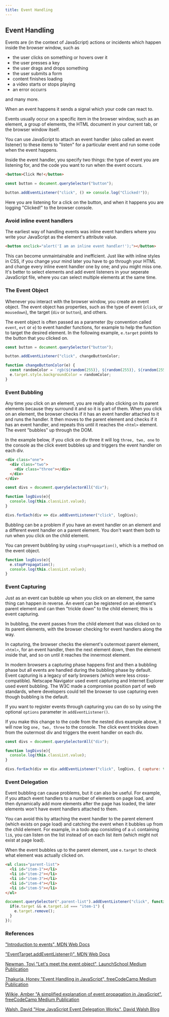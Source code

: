 ```yaml
---
title: Event Handling
---
```


## Event Handling

Events are (in the context of JavaScript) actions or incidents which happen inside the browser window, such as

* the user clicks on something or hovers over it
* the user presses a key
* the user drags and drops something
* the user submits a form
* content finishes loading
* a video starts or stops playing
* an error occurrs

and many more.

When an event happens it sends a signal which your code can react to.

Events usually occur on a specific item in the browser window, such as an element, a group of elements, the HTML document in your current tab, or the browser window itself.

You can use JavaScript to attach an event handler (also called an event listener) to these items to "listen" for a particular event and run some code when the event happens.

Inside the event handler, you specify two things: the type of event you are listening for, and the code you want to run when the event occurs. 

```html
<button>Click Me!</button>
```

```js
const button = document.querySelector("button");

button.addEventListener("click", () => console.log("Clicked!"));
```

Here you are listening for a click on the button, and when it happens you are logging "Clicked!" to the browser console.

### Avoid inline event handlers

The earliest way of handling events was inline event handlers where you write your JavaScript as the element's attribute value.

```html
<button onclick="alert('I am an inline event handler!');"></button>
```

This can become unmaintainable and inefficient. Just like with inline styles in CSS, if you change your mind later you have to go through your HTML and change every inline event handler one by one; and you might miss one. It's better to select elements and add event listeners in your seperate JavaScript file, where you can select multiple elements at the same time.

### The Event Object

Whenever you interact with the browser window, you create an event object. The event object has properties, such as the type of event (`click`, or `mousedown`), the target (`div` or `button`), and others. 

The event object is often passed as a parameter (by convention called `event`, `evt` or `e`) to event handler functions, for example to help the function to target the desired element. In the following example, `e.target` points to the button that you clicked on. 

```js
const button = document.querySelector("button");

button.addEventListener("click", changeButtonColor;

function changeButtonColor(e) {
  const randomColor = `rgb(${random(255)}, ${random(255)}, ${random(255)})`;
  e.target.style.backgroundColor = randomColor;
}
```

### Event Bubbling

Any time you click on an element, you are really also clicking on its parent elements because they surround it and so it is part of them. When you click on an element, the browser checks if it has an event handler attached to it and runs the handler. It then moves to the parent element and checks if it has an event handler, and repeats this until it reaches the `<html>` element. The event "bubbles" up through the DOM.

In the example below, if you click on div three it will log `three, two, one` to the console as the click event bubbles up and triggers the event handler on each div.

```html
<div class="one">
  <div class="two">
    <div class="three"></div>
  </div>
</div>
```

```js
const divs = document.querySelectorAll("div");

function logDivs(e){
  console.log(this.classList.value);
}

divs.forEach(div => div.addEventListener("click", logDivs);
```

Bubbling can be a problem if you have an event handler on an element and a different event handler on a parent element. You don't want them both to run when you click on the child element.

You can prevent bubbling by using `stopPropagation()`, which is a method on the event object. 

```js
function logDivs(e){
  e.stopPropagation();
  console.log(this.classList.value);
}
```

### Event Capturing

Just as an event can bubble up when you click on an element, the same thing can happen in reverse. An event can be registered on an element's parent element and can then "trickle down" to the child element; this is event capturing.

In bubbling, the event passes from the child element that was clicked on to its parent elements, with the browser checking for event handlers along the way.

In capturing, the browser checks the element's outermost parent element, `<html>`, for an event handler, then the next element down, then the element inside that, and so on until it reaches the innermost element.

In modern browsers a capturing phase happens first and then a bubbling phase but all events are handled during the bubbling phase by default. Event capturing is a legacy of early browsers (which were less cross-compatible). Netscape Navigator used event capturing and Internet Explorer used event bubbling. The W3C made a compromise position part of web standards, where developers could tell the browser to use capturing even though bubbling is the default. 

If you want to register events through capturing you can do so by using the optional `options` parameter in `addEventListener()`.

If you make this change to the code from the nested divs example above, it will now log `one, two, three` to the console. The click event trickles down from the outermost div and triggers the event handler on each div.

```js
const divs = document.querySelectorAll("div");

function logDivs(e){
  console.log(this.classList.value);
}

divs.forEach(div => div.addEventListener("click", logDivs, { capture: true }));
```

### Event Delegation

Event bubbling can cause problems, but it can also be useful. For example, if you attach event handlers to a number of elements on page load, and then dynamically add more elements after the page has loaded, the later elements won't have event handlers attached to them.

You can avoid this by attaching the event handler to the parent element (which exists on page load) and catching the event when it bubbles up from the child element. For example, in a todo app consisting of a `ul` containing `li`s, you can listen on the list instead of on each list item (which might not exist at page load).

When the event bubbles up to the parent element, use `e.target` to check what element was actually clicked on. 

```html
<ul class="parent-list">
  <li id="item-1"></li>
  <li id="item-2"></li>
  <li id="item-3"></li>
  <li id="item-4"></li>
  <li id="item-5"></li>
</ul>
```

```js
document.querySelector(".parent-list").addEventListener("click", function(e) {
  if(e.target && e.target.id === "item-1") {
    e.target.remove();
  }
});
```

### References

["Introduction to events", MDN Web Docs](https://developer.mozilla.org/en-US/docs/Learn/JavaScript/Building_blocks/Events)

["EventTarget.addEventListener()", MDN Web Docs](https://developer.mozilla.org/en-US/docs/Web/API/EventTarget/addEventListener)

[Newman, Tovi "Let's meet the event object", LaunchSchool Medium Publication](https://medium.com/launch-school/javascript-lets-talk-about-events-572ecce968d0)

[Thakuria, Honey "Event Handling in JavaScript", freeCodeCamp Medium Publication](https://medium.freecodecamp.org/event-handling-in-javascript-with-examples-f6bc1e2fff57)

[Wilkie, Amber "A simplified explanation of event propagation in JavaScript", freeCodeCamp Medium Publication](https://medium.freecodecamp.org/a-simplified-explanation-of-event-propagation-in-javascript-f9de7961a06e)

[Walsh, David "How JavaScript Event Delegation Works", David Walsh Blog](https://davidwalsh.name/event-delegate)
